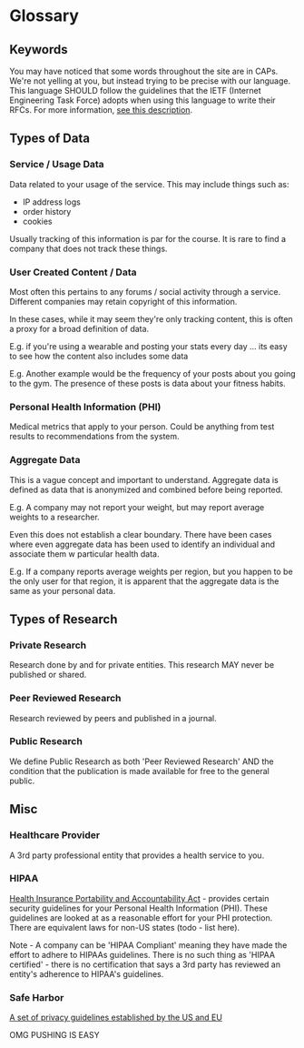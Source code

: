 # Glossary

## Keywords

You may have noticed that some words throughout the site are in CAPs. We're not yelling at you, but instead trying to be precise with our language. This language SHOULD follow the guidelines that the IETF (Internet Engineering Task Force) adopts when using this language to write their RFCs. For more information, [see this description](https://www.ietf.org/rfc/rfc2119.txt).

## Types of Data

### Service / Usage Data

Data related to your usage of the service. This may include things such as:

- IP address logs
- order history
- cookies

Usually tracking of this information is par for the course. It is rare to find a company that does not track these things.

### User Created Content / Data

Most often this pertains to any forums / social activity through a service. Different companies may retain copyright of this information.

In these cases, while it may seem they're only tracking content, this is often a proxy for a broad definition of data. 

E.g. if you're using a wearable and posting your stats every day ... its easy to see how the content also includes some data

E.g. Another example would be the frequency of your posts about you going to the gym. The presence of these posts is data about your fitness habits.

### Personal Health Information (PHI)

Medical metrics that apply to your person. Could be anything from test results to recommendations from the system.

### Aggregate Data

This is a vague concept and important to understand. Aggregate data is defined as data that is anonymized and combined before being reported.

E.g. A company may not report your weight, but may report average weights to a researcher.

Even this does not establish a clear boundary. There have been cases where even aggregate data has been used to identify an individual and associate them w particular health data.

E.g. If a company reports average weights per region, but you happen to be the only user for that region, it is apparent that the aggregate data is the same as your personal data.

## Types of Research

### Private Research

Research done by and for private entities. This research MAY never be published or shared.

### Peer Reviewed Research

Research reviewed by peers and published in a journal. 

### Public Research

We define Public Research as both 'Peer Reviewed Research' AND the condition that the publication is made available for free to the general public.

## Misc

### Healthcare Provider

A 3rd party professional entity that provides a health service to you.

### HIPAA

[Health Insurance Portability and Accountability Act](http://www.dhcs.ca.gov/formsandpubs/laws/hipaa/Pages/1.00WhatisHIPAA.aspx) - provides certain security guidelines for your Personal Health Information (PHI). These guidelines are looked at as a reasonable effort for your PHI protection. There are equivalent laws for non-US states (todo - list here).

Note - A company can be 'HIPAA Compliant' meaning they have made the effort to adhere to HIPAAs guidelines. There is no such thing as 'HIPAA certified' - there is no certification that says a 3rd party has reviewed an entity's adherence to HIPAA's guidelines.


### Safe Harbor

[A set of privacy guidelines established by the US and EU](https://en.wikipedia.org/wiki/International_Safe_Harbor_Privacy_Principles)


OMG PUSHING IS EASY
